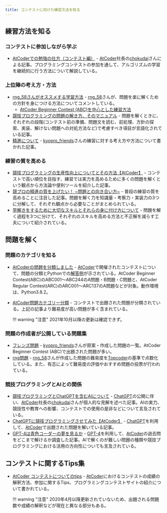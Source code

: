 ```yaml
---
title: コンテストに向けた練習方法を知る
---
```


## 練習方法を知る

### コンテストに参加しながら学ぶ

- [AtCoderでの勉強の仕方（コンテスト編）](http://chokudai.hatenablog.com/entry/2014/08/07/212849) - [AtCoder](https://atcoder.jp/)社長の[chokudai](https://twitter.com/chokudai)さんによる記事。プログラミングコンテストの参加を通して、アルゴリズムの学習を継続的に行う方法について解説している。

### 上位陣の考え方・方法

- [rng_58さんがオススメする学習方法](https://twitter.com/rng_58/status/1238824295230361600) - [rng_58](https://twitter.com/rng_58)さんが、問題を楽に解くための方針を身につける方法についてコメントしている。
    - [AtCoder Beginner Contest (ABC)を中心とした練習方法](https://twitter.com/kyopro_dekomor2/status/1412385847974895620)
- [競技プログラミングの問題の解き方、そのマニュアル](https://kmyk.github.io/blog/blog/2016/06/21/how-to-solve-problems-in-competitive-programming/) - 問題を解くときに、それぞれの段階(コンテスト前の準備、問題文を読む、前処理、方針の探索、実装、解けない問題への対処方法など)で考慮すべき項目が言語化されている記事。
- [精進について](https://kyopro-friends.hatenablog.com/entry/2020/02/03/202835) - [kyopro_friends](https://atcoder.jp/users/kyopro_friends)さんの練習に対する考え方や方法について書かれた記事。

### 練習の質を高める

- [競技プログラミングの生産性向上についてとその方法【AtCoder】](https://qiita.com/Kota-Y/items/0f3b9206516fe426188a) - コンテストで高い順位を目指す、練習では実力を高めるために多くの問題を解くという観点から方法論や便利ツールを紹介した記事。
- [競プロの精進の質を上げたい！ ~問題との向き合い方~](https://qiita.com/AIris_Solid/items/e9e1817f13e8d15b55ad) - 普段の練習の質を高めることに注目した記事。問題を解く力を知識量・考察力・実装力の3つに分解して、それぞれ観点から必要なことがまとめられている。
- [早解きをするために大切なスキルとそれらの身に付け方について](https://twitter.com/e869120/status/1408803727415255045) - 問題を解く過程を3つに分けて、それぞれのスキルを高める方法と不正解を減らす工夫について紹介されている。

## 問題を解く

### 問題のカテゴリを知る

<!-- markdown-link-check-disable -->

- [AtCoderの問題を分類しました](https://qiita.com/KoyanagiHitoshi/items/32dc42d8c5ee75339e54) - [AtCoder](https://atcoder.jp/)で開催されたコンテストについて、問題の分類とPythonでの[解答例](https://github.com/KoyanagiHitoshi/AtCoder-Python-Introduction)が示されている。AtCoder Beginner Contest(ABC)のABC001〜ABC244のA問題・B問題・C問題と、AtCoder Regular Contest(ARC)のARC001〜ARC137のA問題などが対象。動作環境は、Python3.8.2。

<!-- markdown-link-check-enable -->

- [AtCoder問題カテゴリー分類](https://qiita.com/c-yan/items/56a051d826b873b4f78d) - コンテストで出題された問題が分類されている。上記の記事より難易度が高い問題が多く含まれている。

    !!! warning "注意"
        2021年10月以降の更新は確認できず。

### 問題の作成者が公開している問題集

- [フレンズ問題](https://docs.google.com/spreadsheets/d/1IkOQbXnC8Mb9EWuxEACGf2UcponRdk7SHCrQMoK9Ml8/edit?pli=1#gid=0) - [kyopro_friends](https://atcoder.jp/users/kyopro_friends)さんが原案・作成した問題の一覧。AtCoder Beginner Contest (ABC)で出題された問題が多い。
- [rng問題](https://docs.google.com/spreadsheets/d/1-dwOvCUGF7ITCYXg2LUFo0YqvZc7PTNX3jz1USuXuBE/edit#gid=0) - [rng_58](https://twitter.com/rng_58)さんが作成した問題の難易度を[Topcoder](https://www.topcoder.com/)の基準で点数化している。また、有志によって難易度の評価やおすすめ問題の投票が行われている。

### 競技プログラミングとAIとの関係

- [競技プログラミングとChatGPTを含むAIについて](https://chokudai.hatenablog.com/entry/2022/12/07/161959) - [ChatGPT](https://openai.com/blog/chatgpt/)の公開に伴い、[AtCoder](https://atcoder.jp/)社長の[chokudai](https://twitter.com/chokudai)さんが個人的な見解を述べた記事。AIの実力、競技性や教育への影響、コンテストでの使用の是非などについて言及されている。
- [ChatGPTに競技プログラミングさせてみた【AtCoder】](https://qiita.com/relu/items/6cc9467748d580f50cfd) - [ChatGPT](https://openai.com/blog/chatgpt/)を利用して、[AtCoder](https://atcoder.jp/)で出題された問題を解いている記事。
- [GPT-4は青色コーダーの夢を見るか](https://qiita.com/autotaker1984/items/2929937cd1fea6137d1f) - [GPT-4](https://openai.com/research/gpt-4)を利用して、[AtCoder](https://atcoder.jp/)の過去問をどこまで解けるか調査した記事。AIで解くのが難しい問題の種類や競技プログラミングにおける活用の方向性についても言及されている。

## コンテストに関するTips集

- [AtCoder コンテストについてのtips](https://qiita.com/drken/items/8a6f139158cde8a61dce) - [AtCoder](https://atcoder.jp/)におけるコンテストの成績の解釈方法、参加に関するTips、プログラミングコンテストサイトの紹介について書かれている。

    !!! warning "注意"
        2020年4月以降更新されていないため、出題される問題数や成績の解釈などが現在と異なる部分もある。
